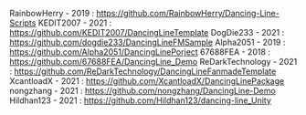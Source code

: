 RainbowHerry - 2019 : https://github.com/RainbowHerry/Dancing-Line-Scripts
KEDIT2007 - 2021 : https://github.com/KEDIT2007/DancingLineTemplate
DogDie233 - 2021 : https://github.com/dogdie233/DancingLineFMSample
Alpha2051 - 2019 : https://github.com/Alpha2051/DancingLinePorject
67688FEA - 2018 : https://github.com/67688FEA/DancingLine_Demo
ReDarkTechnology - 2021 : https://github.com/ReDarkTechnology/DancingLineFanmadeTemplate
XcantloadX - 2021 : https://github.com/XcantloadX/DancingLinePackage
nongzhang - 2021 : https://github.com/nongzhang/DancingLine-Demo
Hildhan123 - 2021 : https://github.com/Hildhan123/dancing-line_Unity 
